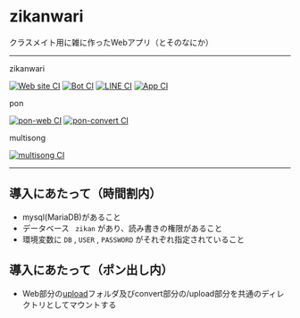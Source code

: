 # zikanwari

クラスメイト用に雑に作ったWebアプリ（とそのなにか）

---
zikanwari

[![Web site CI](https://github.com/launchpencil/zikanwari/actions/workflows/web-build.yml/badge.svg)](https://github.com/launchpencil/zikanwari/actions/workflows/web-build.yml)
[![Bot CI](https://github.com/launchpencil/zikanwari/actions/workflows/bot-build.yml/badge.svg)](https://github.com/launchpencil/zikanwari/actions/workflows/bot-build.yml)
[![LINE CI](https://github.com/launchpencil/zikanwari/actions/workflows/line-build.yml/badge.svg)](https://github.com/launchpencil/zikanwari/actions/workflows/line-build.yml)
[![App CI](https://github.com/launchpencil/zikanwari/actions/workflows/app-build.yml/badge.svg)](https://github.com/launchpencil/zikanwari/actions/workflows/app-build.yml)

pon

[![pon-web CI](https://github.com/launchpencil/zikanwari/actions/workflows/web-pon.yml/badge.svg)](https://github.com/launchpencil/zikanwari/actions/workflows/web-pon.yml)
[![pon-convert CI](https://github.com/launchpencil/zikanwari/actions/workflows/convert-pon.yml/badge.svg)](https://github.com/launchpencil/zikanwari/actions/workflows/convert-pon.yml)

multisong

[![multisong CI](https://github.com/launchpencil/zikanwari/actions/workflows/multisong.yml/badge.svg)](https://github.com/launchpencil/zikanwari/actions/workflows/multisong.yml)

---

## 導入にあたって（時間割内）
- mysql(MariaDB)があること
- データベース ` zikan` があり、読み書きの権限があること
- 環境変数に `DB` , `USER` , `PASSWORD` がそれぞれ指定されていること

## 導入にあたって（ポン出し内）
- Web部分の[upload](https://github.com/launchpencil/zikanwari/tree/main/pon/web/html/upload)フォルダ及びconvert部分の/upload部分を共通のディレクトリとしてマウントする

